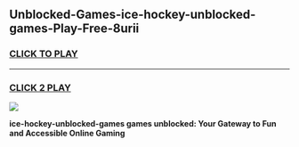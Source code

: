 
## Unblocked-Games-ice-hockey-unblocked-games-Play-Free-8urii
<h3>
<a href="https://premium76.site?title=ice-hockey-unblocked-games&ref=19M">CLICK TO PLAY</a></h3>
<hr>

<h3>
<a href="https://premium76.site?title=ice-hockey-unblocked-games&ref=19M">CLICK 2 PLAY</a>
  
</h3>

<a href="https://premium76.site?title=ice-hockey-unblocked-games&ref=19M"><img src="https://clearcache.store/games.png"></a>


**ice-hockey-unblocked-games games unblocked: Your Gateway to Fun and Accessible Online Gaming**
